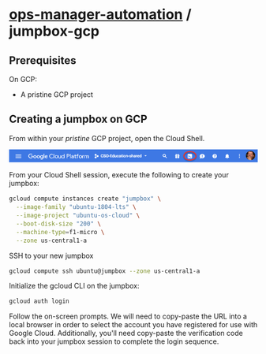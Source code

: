 # [ops-manager-automation](../README.md) / jumpbox-gcp

## Prerequisites

On GCP:
- A pristine GCP project

## Creating a jumpbox on GCP

From within your _pristine_ GCP project, open the Cloud Shell.

![gcp_cli_launch](gcp_cli_launch.png)

From your Cloud Shell session, execute the following to create your 
jumpbox:

```bash
gcloud compute instances create "jumpbox" \
  --image-family "ubuntu-1804-lts" \
  --image-project "ubuntu-os-cloud" \
  --boot-disk-size "200" \
  --machine-type=f1-micro \
  --zone us-central1-a
```

SSH to your new jumpbox

```bash
gcloud compute ssh ubuntu@jumpbox --zone us-central1-a
```

Initialize the gcloud CLI on the jumpbox:

```bash
gcloud auth login
```

Follow the on-screen prompts. We will need to copy-paste the URL into a 
local browser in order to select the account you have registered for use 
with Google Cloud. Additionally, you'll need copy-paste the verification 
code back into your jumpbox session to complete the login sequence.